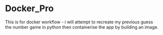 # Docker_Pro
This is for docker workflow - i will attempt to recreate my previous guess the number game in python then containerise the app by building an image.
